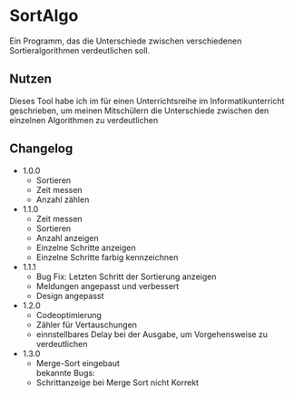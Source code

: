 
SortAlgo
======

Ein Programm, das die Unterschiede zwischen verschiedenen Sortieralgorithmen verdeutlichen soll.

## Nutzen

Dieses Tool habe ich im für einen Unterrichtsreihe im Informatikunterricht geschrieben, um meinen Mitschülern die Unterschiede zwischen den einzelnen Algorithmen zu verdeutlichen

## Changelog
* 1.0.0
	- Sortieren
	- Zeit messen
	- Anzahl zählen
* 1.1.0
	- Zeit messen
	- Sortieren
	- Anzahl anzeigen
	- Einzelne Schritte anzeigen
	- Einzelne Schritte farbig kennzeichnen
* 1.1.1
	- Bug Fix: Letzten Schritt der Sortierung anzeigen
	- Meldungen angepasst und verbessert
	- Design angepasst
* 1.2.0
	- Codeoptimierung
	- Zähler für Vertauschungen
	- einnstellbares Delay bei der Ausgabe, um Vorgehensweise zu verdeutlichen
* 1.3.0
	- Merge-Sort eingebaut</br>
	bekannte Bugs:
	- Schrittanzeige bei Merge Sort nicht Korrekt

